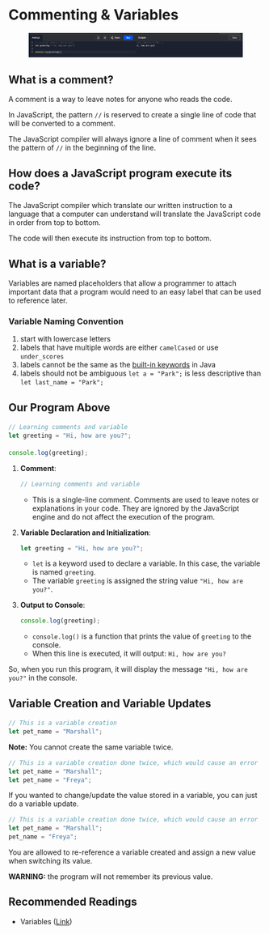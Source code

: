 # Commenting & Variables

<figure><img src="../.gitbook/assets/image (2) (1) (1).png" alt=""><figcaption></figcaption></figure>

## What is a comment?

A comment is a way to leave notes for anyone who reads the code.

In JavaScript, the pattern `//` is reserved to create a single line of code that will be converted to a comment.

The JavaScript compiler will always ignore a line of comment when it sees the pattern of `//` in the beginning of the line.

## How does a JavaScript program execute its code?

The JavaScript compiler which translate our written instruction to a language that a computer can understand will translate the JavaScript code in order from top to bottom.

The code will then execute its instruction from top to bottom.

## What is a variable?

Variables are named placeholders that allow a programmer to attach important data that a program would need to an easy label that can be used to reference later.

### Variable Naming Convention

1. start with lowercase letters
2. labels that have multiple words are either `camelCased` or use `under_scores`
3. labels cannot be the same as the [built-in keywords](https://docs.oracle.com/javase/tutorial/java/nutsandbolts/\_keywords.html) in Java
4. labels should not be ambiguous `let a = "Park";` is less descriptive than `let last_name = "Park";`

## Our Program Above

```javascript
// Learning comments and variable
let greeting = "Hi, how are you?";

console.log(greeting);
```

1.  **Comment**:

    ```javascript
    // Learning comments and variable
    ```



    * This is a single-line comment. Comments are used to leave notes or explanations in your code. They are ignored by the JavaScript engine and do not affect the execution of the program.
2.  **Variable Declaration and Initialization**:

    ```javascript
    let greeting = "Hi, how are you?";
    ```



    * `let` is a keyword used to declare a variable. In this case, the variable is named `greeting`.
    * The variable `greeting` is assigned the string value `"Hi, how are you?"`.
3.  **Output to Console**:

    ```javascript
    console.log(greeting);
    ```



    * `console.log()` is a function that prints the value of `greeting` to the console.
    * When this line is executed, it will output: `Hi, how are you?`

So, when you run this program, it will display the message `"Hi, how are you?"` in the console.&#x20;

## Variable Creation and Variable Updates

```javascript
// This is a variable creation
let pet_name = "Marshall";
```

**Note:** You cannot create the same variable twice.

```javascript
// This is a variable creation done twice, which would cause an error
let pet_name = "Marshall";
let pet_name = "Freya";
```

If you wanted to change/update the value stored in a variable, you can just do a variable update.

```javascript
// This is a variable creation done twice, which would cause an error
let pet_name = "Marshall";
pet_name = "Freya";
```

You are allowed to re-reference a variable created and assign a new value when switching its value.

**WARNING:** the program will not remember its previous value.

## Recommended Readings

* Variables ([Link](https://javascript.info/variables))

